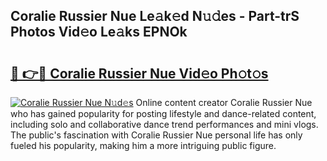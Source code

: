 ## Coralie Russier Nue Le𝚊k𝚎d N𝚞𝚍es - Part-trS Photos Vid𝚎o Le𝚊ks EPNOk

# <h2><a href="http://fb2o43.evod.top/?m=Coralie+Russier+Nue">🔗 👉🔴 Coralie Russier Nue Vid𝚎o Ph𝚘t𝚘s</a></h2>

[![Coralie Russier Nue N𝚞d𝚎s](https://i.imgur.com/8V9OHl7.gif)](http://fb2o43.evod.top/?m=Coralie+Russier+Nue)
Online content creator Coralie Russier Nue who has gained popularity for posting lifestyle and dance-related content, including solo and collaborative dance trend performances and mini vlogs. The public's fascination with Coralie Russier Nue personal life has only fueled his popularity, making him a more intriguing public figure. 
